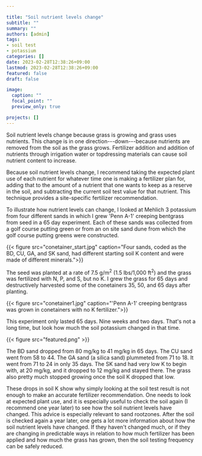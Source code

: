 ```yaml
---

title: "Soil nutrient levels change"
subtitle: ""
summary: ""
authors: [admin]
tags: 
- soil test
- potassium
categories: []
date: 2023-02-28T12:38:26+09:00
lastmod: 2023-02-28T12:38:26+09:00
featured: false
draft: false

image:
  caption: ""
  focal_point: ""
  preview_only: true

projects: []
---
```


Soil nutrient levels change because grass is growing and grass uses nutrients. This change is in one direction---down---because nutrients are removed from the soil as the grass grows. Fertilizer addition and addition of nutrients through irrigation water or topdressing materials can cause soil nutrient content to increase.

Because soil nutrient levels change, I recommend taking the expected plant use of each nutrient for whatever time one is making a fertilizer plan for, adding that to the amount of a nutrient that one wants to keep as a reserve in the soil, and subtracting the current soil test value for that nutrient. This technique provides a site-specific fertilizer recommendation.

To illustrate how nutrient levels can change, I looked at Mehlich 3 potassium from four different sands in which I grew 'Penn A-1' creeping bentgrass from seed in a 65 day experiment. Each of these sands was collected from a golf course putting green or from an on site sand dune from which the golf course putting greens were constructed.

{{< figure src="conetainer_start.jpg" caption="Four sands, coded as the BD, CU, GA, and SK sand, had different starting soil K content and were made of different minerals.">}}

The seed was planted at a rate of 7.5 g/m<sup>2</sup> (1.5 lbs/1,000 ft<sup>2</sup>) and the grass was fertilized with N, P, and S, but no K. I grew the grass for 65 days and destructively harvested some of the conetainers 35, 50, and 65 days after planting.

{{< figure src="conetainer1.jpg" caption="'Penn A-1' creeping bentgrass was grown in conetainers with no K fertilizer.">}}

This experiment only lasted 65 days. Nine weeks and two days. That's not a long time, but look how much the soil potassium changed in that time.

{{< figure src="featured.png" >}}

The BD sand dropped from 80 mg/kg to 41 mg/kg in 65 days. The CU sand went from 58 to 44. The GA sand (a silica sand) plummeted from 71 to 18. It went from 71 to 24 in only 35 days. The SK sand had very low K to begin with, at 20 mg/kg, and it dropped to 12 mg/kg and stayed there. The grass also pretty much stopped growing once the soil K dropped that low.

These drops in soil K show why simply looking at the soil test result is not enough to make an accurate fertilizer recommendation. One needs to look at expected plant use, and it is especially useful to check the soil again (I recommend one year later) to see how the soil nutrient levels have changed. This advice is especially relevant to sand rootzones. After the soil is checked again a year later, one gets a lot more information about how the soil nutrient levels have changed. If they haven't changed much, or if they are changing in predictable ways in relation to how much fertilizer has been applied and how much the grass has grown, then the soil testing frequency can be safely reduced.


